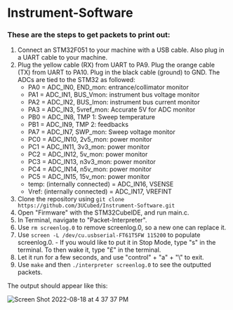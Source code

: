 # Instrument-Software
### These are the steps to get packets to print out:
  1. Connect an STM32F051 to your machine with a USB cable. Also plug in a UART cable to your machine.
  2. Plug the yellow cable (RX) from UART to PA9. Plug the orange cable (TX) from UART to PA10. Plug in the black cable (ground) to GND. The ADCs are tied      to the STM32 as followed:
		- PA0 = ADC_IN0, END_mon: entrance/collimator monitor
		- PA1 = ADC_IN1, BUS_Vmon: instrument bus voltage monitor
		- PA2 = ADC_IN2, BUS_Imon: instrument bus current monitor
		- PA3 = ADC_IN3, 5vref_mon: Accurate 5V for ADC monitor
		- PB0 = ADC_IN8, TMP 1: Sweep temperature
		- PB1 = ADC_IN9, TMP 2: feedbacks
	 	- PA7 = ADC_IN7, SWP_mon: Sweep voltage monitor
	 	- PC0 = ADC_IN10, 2v5_mon: power monitor
	 	- PC1 = ADC_IN11, 3v3_mon: power monitor
	 	- PC2 = ADC_IN12, 5v_mon: power monitor
	 	- PC3 = ADC_IN13, n3v3_mon: power monitor
	 	- PC4 = ADC_IN14, n5v_mon: power monitor
	 	- PC5 = ADC_IN15, 15v_mon: power monitor
	 	- temp: (internally connected) = ADC_IN16, VSENSE
	 	- Vref: (internally connected) = ADC_IN17, VREFINT
  3. Clone the repository using `git clone https://github.com/3UCubed/Instrument-Software.git`
  4. Open "Firmware" with the STM32CubeIDE, and run main.c.
  5. In Terminal, navigate to "Packet-Interpreter".
  6. Use `rm screenlog.0` to remove screenlog.0, so a new one can replace it.
  7. Use `screen -L /dev/cu.usbserial-FT61T5FW 115200` to populate screenlog.0. 
  	- If you would like to put it in Stop Mode, type "s" in the terminal. To then wake it, type "£" in the terminal.
  8. Let it run for a few seconds, and use "control" + "a" + "\\" to exit.
  9. Use `make` and then `./interpreter screenlog.0` to see the outputted packets.

The output should appear like this:

![Screen Shot 2022-08-18 at 4 37 37 PM](https://user-images.githubusercontent.com/94400363/185490226-4144273a-c581-47ca-bd33-58f767a845b1.png)
